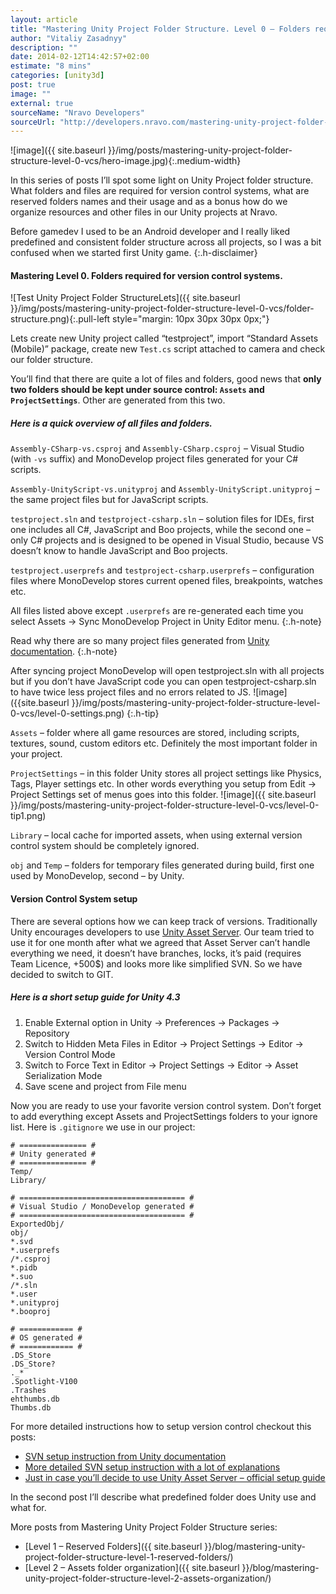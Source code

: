 ```yaml
---
layout: article
title: "Mastering Unity Project Folder Structure. Level 0 – Folders required for version control systems"
author: "Vitaliy Zasadnyy"
description: ""
date: 2014-02-12T14:42:57+02:00
estimate: "8 mins"
categories: [unity3d]
post: true
image: ""
external: true
sourceName: "Nravo Developers"
sourceUrl: "http://developers.nravo.com/mastering-unity-project-folder-structure-level-0-vcs"
---
```


![image]({{ site.baseurl }}/img/posts/mastering-unity-project-folder-structure-level-0-vcs/hero-image.jpg){:.medium-width}

In this series of posts I’ll spot some light on Unity Project folder structure. What folders and files are required for version control systems, what are reserved folders names and their usage and as a bonus how do we organize resources and other files in our Unity projects at Nravo.


Before gamedev I used to be an Android developer and I really liked predefined and consistent folder structure across all projects, so I was a bit confused when we started first Unity game.
{:.h-disclaimer}


#### Mastering Level 0. Folders required for version control systems.

![Test Unity Project Folder StructureLets]({{ site.baseurl }}/img/posts/mastering-unity-project-folder-structure-level-0-vcs/folder-structure.png){:.pull-left style="margin: 10px 30px 30px 0px;"}

Lets create new Unity project called “testproject”, import “Standard Assets (Mobile)” package, create new `Test.cs` script attached to camera and check our folder structure.

You’ll find that there are quite a lot of files and folders, good news that **only two folders should be kept under source control: `Assets` and `ProjectSettings`**. Other are generated from this two.


##### Here is a quick overview of all files and folders.

`Assembly-CSharp-vs.csproj` and `Assembly-CSharp.csproj` – Visual Studio (with `-vs` suffix) and MonoDevelop project files generated for your C# scripts.

`Assembly-UnityScript-vs.unityproj` and `Assembly-UnityScript.unityproj` – the same project files but for JavaScript scripts.

`testproject.sln` and `testproject-csharp.sln` – solution files for IDEs, first one includes all C#, JavaScript and Boo projects, while the second one – only C# projects and is designed to be opened in Visual Studio, because VS doesn’t know to handle JavaScript and Boo projects.

`testproject.userprefs` and `testproject-csharp.userprefs` – configuration files where MonoDevelop stores current opened files, breakpoints, watches etc.

All files listed above except `.userprefs` are re-generated each time you select Assets → Sync MonoDevelop Project in Unity Editor menu.
{:.h-note}


Read why there are so many project files generated from [Unity documentation](https://docs.unity3d.com/Documentation/Manual/ScriptCompileOrderFolders.html).
{:.h-note}

After syncing project MonoDevelop will open testproject.sln with all projects but if you don’t have JavaScript code you can open testproject-csharp.sln to have twice less project files and no errors related to JS.
![image]({{site.baseurl }}/img/posts/mastering-unity-project-folder-structure-level-0-vcs/level-0-settings.png) <!-- Unity Project Folder Structure. Tip 1 -->
{:.h-tip}

`Assets` – folder where all game resources are stored, including scripts, textures, sound, custom editors etc. Definitely the most important folder in your project.

`ProjectSettings` – in this folder Unity stores all project settings like Physics, Tags, Player settings etc. In other words everything you setup from Edit → Project Settings set of menus goes into this folder.
![image]({{ site.baseurl }}/img/posts/mastering-unity-project-folder-structure-level-0-vcs/level-0-tip1.png) <!-- Unity Project Folder Structure. Project Settings -->

`Library` – local cache for imported assets, when using external version control system should be completely ignored.

`obj` and `Temp` – folders for temporary files generated during build, first one used by MonoDevelop, second – by Unity.


#### Version Control System setup

There are several options how we can keep track of versions. Traditionally Unity encourages developers to use [Unity Asset Server](http://docs.unity3d.com/Documentation/Manual/AssetServer.html). Our team tried to use it for one month after what we agreed that Asset Server can’t handle everything we need, it doesn’t have branches, locks, it’s paid (requires Team Licence, +500$) and looks more like simplified SVN. So we have decided to switch to GIT.

##### Here is a short setup guide for Unity 4.3

1. Enable External option in Unity → Preferences → Packages → Repository
2. Switch to Hidden Meta Files in Editor → Project Settings → Editor → Version Control Mode
3. Switch to Force Text in Editor → Project Settings → Editor → Asset Serialization Mode
4. Save scene and project from File menu

Now you are ready to use your favorite version control system. Don’t forget to add everything except Assets and ProjectSettings folders to your ignore list. Here is `.gitignore` we use in our project:

```gitignore
# =============== #
# Unity generated #
# =============== #
Temp/
Library/

# ===================================== #
# Visual Studio / MonoDevelop generated #
# ===================================== #
ExportedObj/
obj/
*.svd
*.userprefs
/*.csproj
*.pidb
*.suo
/*.sln
*.user
*.unityproj
*.booproj

# ============ #
# OS generated #
# ============ #
.DS_Store
.DS_Store?
._*
.Spotlight-V100
.Trashes
ehthumbs.db
Thumbs.db
```

For more detailed instructions how to setup version control checkout this posts:

- [SVN setup instruction from Unity documentation](http://docs.unity3d.com/Documentation/Manual/ExternalVersionControlSystemSupport.html)
- [More detailed SVN setup instruction with a lot of explanations](http://3dgep.com/?p=5105)
- [Just in case you’ll decide to use Unity Asset Server – official setup guide](http://docs.unity3d.com/Documentation/Manual/AssetServer.html)


In the second post I’ll describe what predefined folder does Unity use and what for.


More posts from Mastering Unity Project Folder Structure series:

- [Level 1 – Reserved Folders]({{ site.baseurl }}/blog/mastering-unity-project-folder-structure-level-1-reserved-folders/)
- [Level 2 – Assets folder organization]({{ site.baseurl }}/blog/mastering-unity-project-folder-structure-level-2-assets-organization/)
